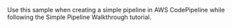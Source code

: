 
Use this sample when creating a simple pipeline in AWS CodePipeline while following the Simple Pipeline Walkthrough tutorial. 

